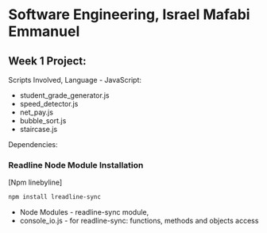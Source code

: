 # Software Engineering, Israel Mafabi Emmanuel
## Week 1 Project:

Scripts Involved, Language - JavaScript:
- student_grade_generator.js
- speed_detector.js
- net_pay.js
- bubble_sort.js
- staircase.js

Dependencies:
### Readline Node Module Installation
[Npm linebyline]

```sh
npm install lreadline-sync
```
- Node Modules  - readline-sync module,
- console_io.js - for readline-sync: functions, methods and  objects access